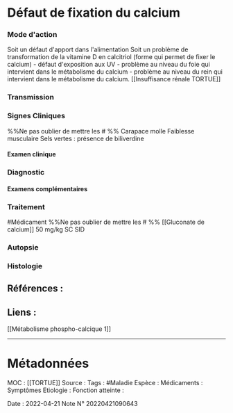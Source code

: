 # Défaut de fixation du calcium
### Mode d'action
Soit un défaut d'apport dans l'alimentation
Soit un problème de transformation de la vitamine D en calcitriol (forme qui permet de fixer le calcium)
	- défaut d'exposition aux UV
	- problème au niveau du foie qui intervient dans le métabolisme du calcium
	- problème au niveau du rein qui intervient dans le métabolisme du calcium. [[Insuffisance rénale TORTUE]]
### Transmission
### Signes Cliniques
%%Ne pas oublier de mettre les # %%
Carapace molle
Faiblesse musculaire
Sels vertes : présence de biliverdine
#### Examen clinique
### Diagnostic
#### Examens complémentaires
### Traitement
#Médicament 
%%Ne pas oublier de mettre les # %%
[[Gluconate de calcium]] 50 mg/kg SC SID
### Autopsie
### Histologie

## Références :
>
 

## Liens :
[[Métabolisme phospho-calcique 1]]


***

# Métadonnées
MOC : [[TORTUE]]
Source :
Tags : #Maladie 
	Espèce :
	Médicaments :
	Symptômes
	Etiologie :
	Fonction atteinte :
	
Date : 2022-04-21
Note N° 20220421090643